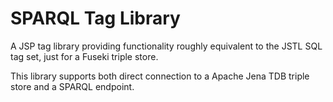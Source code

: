 # SPARQL Tag Library

A JSP tag library providing functionality roughly equivalent to the JSTL SQL tag set, just for a Fuseki triple store.

This library supports both direct connection to a Apache Jena TDB triple store and a SPARQL endpoint.
